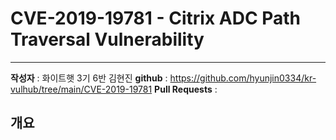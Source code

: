 # CVE-2019-19781 - Citrix ADC Path Traversal Vulnerability
---
**작성자** : 화이트햇 3기 6반 김현진
**github** : https://github.com/hyunjin0334/kr-vulhub/tree/main/CVE-2019-19781
**Pull Requests** : 

## 개요

